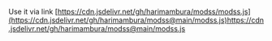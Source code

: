Use it via link [https://cdn.jsdelivr.net/gh/harimambura/modss/modss.js](https://cdn.jsdelivr.net/gh/harimambura/modss@main/modss.js)https://cdn.jsdelivr.net/gh/harimambura/modss@main/modss.js
